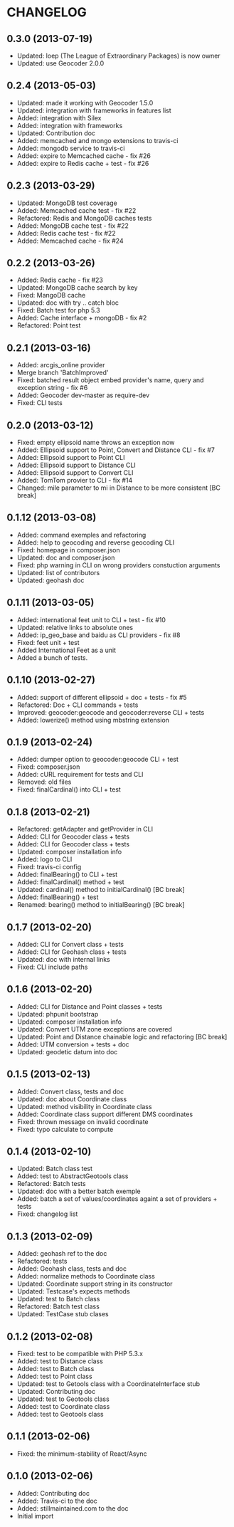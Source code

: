 CHANGELOG
=========

0.3.0 (2013-07-19)
------------------

* Updated: loep (The League of Extraordinary Packages) is now owner
* Updated: use Geocoder 2.0.0


0.2.4 (2013-05-03)
------------------

* Updated: made it working with Geocoder 1.5.0
* Updated: integration with frameworks in features list
* Added: integration with Silex
* Added: integration with frameworks
* Updated: Contribution doc
* Added: memcached and mongo extensions to travis-ci
* Added: mongodb service to travis-ci
* Added: expire to Memcached cache - fix #26
* Added: expire to Redis cache + test - fix #26

0.2.3 (2013-03-29)
------------------

* Updated: MongoDB test coverage
* Added: Memcached cache test - fix #22
* Refactored: Redis and MongoDB caches tests
* Added: MongoDB cache test - fix #22
* Added: Redis cache test - fix #22
* Added: Memcached cache - fix #24

0.2.2 (2013-03-26)
------------------

* Added: Redis cache - fix #23
* Updated: MongoDB cache search by key
* Fixed: MangoDB cache
* Updated: doc with try .. catch bloc
* Fixed: Batch test for php 5.3
* Added: Cache interface + mongoDB - fix #2
* Refactored: Point test

0.2.1 (2013-03-16)
------------------

* Added: arcgis_online provider
* Merge branch 'BatchImproved'
* Fixed: batched result object embed provider's name, query and exception string - fix #6
* Added: Geocoder dev-master as require-dev
* Fixed: CLI tests

0.2.0 (2013-03-12)
------------------

* Fixed: empty ellipsoid name throws an exception now
* Added: Ellipsoid support to Point, Convert and Distance CLI - fix #7
* Added: Ellipsoid support to Point CLI
* Added: Ellipsoid support to Distance CLI
* Added: Ellipsoid support to Convert CLI
* Added: TomTom provier to CLI - fix #14
* Changed: mile parameter to mi in Distance to be more consistent [BC break]

0.1.12 (2013-03-08)
-------------------

* Added: command exemples and refactoring
* Added: help to geocoding and reverse geocoding CLI
* Fixed: homepage in composer.json
* Updated: doc and composer.json
* Fixed: php warning in CLI on wrong providers constuction arguments
* Updated: list of contributors
* Updated: geohash doc

0.1.11 (2013-03-05)
-------------------

* Added: international feet unit to CLI + test - fix #10
* Updated: relative links to absolute ones
* Added: ip_geo_base and baidu as CLI providers - fix #8
* Fixed: feet unit + test
* Added International Feet as a unit
* Added a bunch of tests.

0.1.10 (2013-02-27)
-------------------

* Added: support of different ellipsoid + doc + tests - fix #5
* Refactored: Doc + CLI commands + tests
* Improved: geocoder:geocode and geocoder:reverse CLI + tests
* Added: lowerize() method using mbstring extension

0.1.9 (2013-02-24)
------------------

* Added: dumper option to geocoder:geocode CLI + test
* Fixed: composer.json
* Added: cURL requirement for tests and CLI
* Removed: old files
* Fixed: finalCardinal() into CLI + test

0.1.8 (2013-02-21)
------------------

* Refactored: getAdapter and getProvider in CLI
* Added: CLI for Geocoder class + tests
* Added: CLI for Geocoder class + tests
* Updated: composer installation info
* Added: logo to CLI
* Fixed: travis-ci config
* Added: finalBearing() to CLI + test
* Added: finalCardinal() method + test
* Updated: cardinal() method to initialCardinal() [BC break]
* Added: finalBearing() + test
* Renamed: bearing() method to initialBearing() [BC break]

0.1.7 (2013-02-20)
------------------

* Added: CLI for Convert class + tests
* Added: CLI for Geohash class + tests
* Updated: doc with internal links
* Fixed: CLI include paths

0.1.6 (2013-02-20)
------------------

* Added: CLI for Distance and Point classes + tests
* Updated: phpunit bootstrap
* Updated: composer installation info
* Updated: Convert UTM zone exceptions are covered
* Updated: Point and Distance chainable logic and refactoring [BC break]
* Added: UTM conversion + tests + doc
* Updated: geodetic datum into doc

0.1.5 (2013-02-13)
------------------

* Added: Convert class, tests and doc
* Updated: doc about Coordinate class
* Updated: method visibility in Coordinate class
* Added: Coordinate class support different DMS coordinates
* Fixed: thrown message on invalid coordinate
* Fixed: typo calculate to compute

0.1.4 (2013-02-10)
------------------

* Updated: Batch class test
* Added: test to AbstractGeotools class
* Refactored: Batch tests
* Updated: doc with a better batch exemple
* Added: batch a set of values/coordinates againt a set of providers + tests
* Fixed: changelog list

0.1.3 (2013-02-09)
------------------

* Added: geohash ref to the doc
* Refactored: tests
* Added: Geohash class, tests and doc
* Added: normalize methods to Coordinate class
* Updated: Coordinate support string in its constructor
* Updated: Testcase's expects methods
* Updated: test to Batch class
* Refactored: Batch test class
* Updated: TestCase stub clases

0.1.2 (2013-02-08)
------------------

* Fixed: test to be compatible with PHP 5.3.x
* Added: test to Distance class
* Added: test to Batch class
* Added: test to Point class
* Updated: test to Getools class with a CoordinateInterface stub
* Updated: Contributing doc
* Updated: test to Geotools class
* Added: test to Coordinate class
* Added: test to Geotools class

0.1.1 (2013-02-06)
------------------

* Fixed: the minimum-stability of React/Async

0.1.0 (2013-02-06)
------------------

* Added: Contributing doc
* Added: Travis-ci to the doc
* Added: stillmaintained.com to the doc
* Initial import
